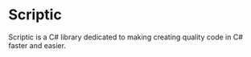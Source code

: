 # Scriptic
Scriptic is a C# library dedicated to making creating quality code in C# faster and easier.
